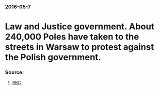 ### [2016-05-7](/news/2016/05/7/index.md)

# Law and Justice government. About 240,000 Poles have taken to the streets in Warsaw to protest against the Polish government. 




### Source:

1. [BBC](http://www.bbc.com/news/world-europe-36236576)
